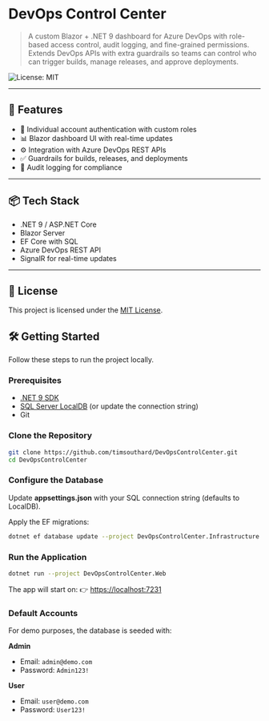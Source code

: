﻿# DevOps Control Center

> A custom Blazor + .NET 9 dashboard for Azure DevOps with role-based access control, audit logging, and fine-grained permissions. Extends DevOps APIs with extra guardrails so teams can control who can trigger builds, manage releases, and approve deployments.

![License: MIT](https://img.shields.io/badge/License-MIT-green.svg)

---

## 🚀 Features
- 🔐 Individual account authentication with custom roles
- 📊 Blazor dashboard UI with real-time updates
- ⚙️ Integration with Azure DevOps REST APIs
- ✅ Guardrails for builds, releases, and deployments
- 📝 Audit logging for compliance

---

## 📦 Tech Stack
- .NET 9 / ASP.NET Core  
- Blazor Server  
- EF Core with SQL  
- Azure DevOps REST API  
- SignalR for real-time updates  

---

## 📄 License
This project is licensed under the [MIT License](./LICENSE).

## 🛠 Getting Started

Follow these steps to run the project locally.

### Prerequisites
- [.NET 9 SDK](https://dotnet.microsoft.com/download/dotnet/9.0)
- [SQL Server LocalDB](https://learn.microsoft.com/en-us/sql/database-engine/configure-windows/sql-server-express-localdb) (or update the connection string)
- Git

### Clone the Repository
```bash
git clone https://github.com/timsouthard/DevOpsControlCenter.git
cd DevOpsControlCenter
```
### Configure the Database

Update **appsettings.json** with your SQL connection string (defaults to LocalDB).

Apply the EF migrations:

```bash
dotnet ef database update --project DevOpsControlCenter.Infrastructure
```

### Run the Application

```bash
dotnet run --project DevOpsControlCenter.Web
```

The app will start on:
👉 [https://localhost:7231](https://localhost:7231)

### Default Accounts

For demo purposes, the database is seeded with:

**Admin**

* Email: `admin@demo.com`
* Password: `Admin123!`

**User**

* Email: `user@demo.com`
* Password: `User123!`